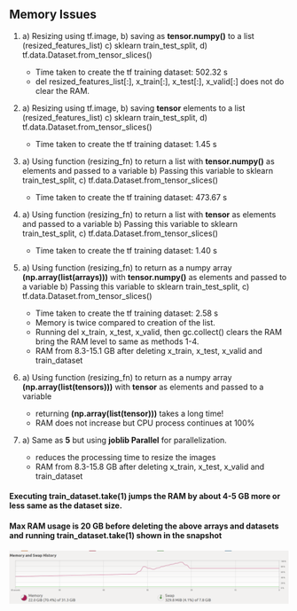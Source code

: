 Memory Issues
-------------

1) a) Resizing using tf.image, b) saving as __tensor.numpy()__ to a list (resized_features_list)
   c) sklearn train_test_split, d) tf.data.Dataset.from_tensor_slices()
    - Time taken to create the tf training dataset: 502.32 s
    - del resized_features_list[:], x_train[:], x_test[:], x_valid[:] 
     does not do clear the RAM.
   
   
2) a) Resizing using tf.image, b) saving __tensor__ elements to a list (resized_features_list)
   c) sklearn train_test_split, d) tf.data.Dataset.from_tensor_slices()
    - Time taken to create the tf training dataset: 1.45 s
   

3) a) Using function (resizing_fn) to return a list with __tensor.numpy()__ as elements and passed to a variable
   b) Passing this variable to sklearn train_test_split, 
   c) tf.data.Dataset.from_tensor_slices()
    - Time taken to create the tf training dataset: 473.67 s

4) a) Using function (resizing_fn) to return a list with __tensor__ as elements and passed to a variable
   b) Passing this variable to sklearn train_test_split, 
   c) tf.data.Dataset.from_tensor_slices()
    - Time taken to create the tf training dataset: 1.40 s
   
5) a) Using function (resizing_fn) to return as a numpy array __(np.array(list(arrays)))__ 
      with __tensor.numpy()__ as elements and passed to a variable
   b) Passing this variable to sklearn train_test_split, 
   c) tf.data.Dataset.from_tensor_slices()
    - Time taken to create the tf training dataset: 2.58 s
    - Memory is twice compared to creation of the list. 
    - Running del x_train, x_test, x_valid, then gc.collect() clears the RAM
      bring the RAM level to same as methods 1-4. 
    - RAM from 8.3-15.1 GB after deleting x_train, x_test, x_valid and train_dataset
     
6) a) Using function (resizing_fn) to return as a numpy array __(np.array(list(tensors)))__ 
      with __tensor__ as elements and passed to a variable
    - returning __(np.array(list(tensor)))__ takes a long time!
    - RAM does not increase but CPU process continues at 100%
   
7) a) Same as __5__ but using __joblib Parallel__ for parallelization.
    - reduces the processing time to resize the images
    - RAM from 8.3-15.8 GB after deleting x_train, x_test, x_valid and train_dataset
    


#### Executing train_dataset.take(1) jumps the RAM by about 4-5 GB more or less same as the dataset size.
#### Max RAM usage is 20 GB before deleting the above arrays and datasets and running train_dataset.take(1) shown in the snapshot
![image](memory_usage_snapshot.png)
